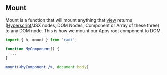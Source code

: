 ## Mount

Mount is a function that will mount anything that [view](#view) returns ([Hyperscript](#hyperscript)/JSX nodes, DOM Nodes, Component or Array of these three) to any DOM node. This is how we mount our Apps root component to DOM.

```jsx
import { h, mount } from 'radi';

function MyComponent() {
  ...
}

mount(<MyComponent />, document.body)
```
